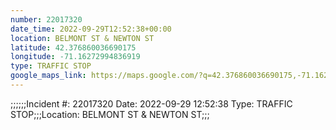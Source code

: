 ```yaml
---
number: 22017320
date_time: 2022-09-29T12:52:38+00:00
location: BELMONT ST & NEWTON ST
latitude: 42.376860036690175
longitude: -71.16272994836919
type: TRAFFIC STOP
google_maps_link: https://maps.google.com/?q=42.376860036690175,-71.16272994836919
---
```


;;;;;;Incident #: 22017320  Date: 2022-09-29 12:52:38   Type: TRAFFIC STOP;;;Location: BELMONT ST & NEWTON ST;;;
